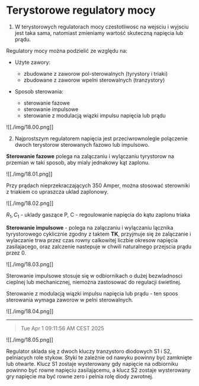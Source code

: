 # Terystorowe regulatory mocy

1. W terystorowych regulatorach mocy czestotliwosc na wejsciu i wyjsciu jest taka sama, natomiast zmieniamy wartość skuteczną napięcia lub prądu.

Regulatory mocy można podzielić ze względu na:

- Użyte zawory:
    - zbudowane z zaworow pol-sterowalnych (tyrystory i triaki)
    - zbudowane z zaworow wpelni sterowalnych (tranzystory)

- Sposob sterowania:
    - sterowanie fazowe
    - sterowanie impulsowe
    - sterowanie z modulacją wiązki impulsu napięcia lub prądu

![[./img/18.00.png]]

2. Najprostszym regulatorem napięcia jest przeciwrownolegle polączenie dwoch terystorow sterowanych fazowo lub impulsowo.

**Sterowanie fazowe** polega na zalączaniu i wylączaniu tyrystorow na przemian w taki sposob, aby mialy jednakowy kąt zaplonu.

![[./img/18.01.png]]

Przy prądach nieprzekraczających 350 Amper, można stosować sterowniki z triakiem co upraszcza uklad zaplonowy.

![[./img/18.02.png]]

$R_1, C_1$ - uklady gaszące
P, C - regoulowanie napięcia do kątu zaplonu triaka

**Sterowanie impulsowe** - polega na zalączaniu i wylączaniu lącznika tyrystorowego cyklicznie zgodny z taktem **TK**, przyjmuje się że zalączanie i wylaczanie trwa przez czas rowny calkowitej liczbie okresow napięcia zasilajacego, oraz zalczenie nastepuje w chwili naturalnego przejscia prądu przez 0.

![[./img/18.03.png]]

Sterowanie impulsowe stosuje się w odbiornikach o dużej bezwladnosci cieplnej lub mechanicznej, niemożna zastosować do regulacji świetlnej.

Sterowanie z modulacją wiązki impulsu napięcia lub prądu - ten spoos sterowania wymaga zaworow w pelni sterowalnych.

![[./img/18.04.png]]

---

> Tue Apr  1 09:11:56 AM CEST 2025

![[./img/18.05.png]]

Regulator sklada się z dwoch kluczy tranzystoro diodowych S1 i S2, pelniacych role stykow. Styki te zależnie od nawyku powinny być zamknięte lub otwarte. Klucz S1 zostaje wysterowany gdy napięcie na odbiorniku powinno być rowne napięciu zasilającemu, a klucz S2 zostaje wysterowany gry napięcie ma być rowne zero i pelnia rolę diody zwrotnej.

